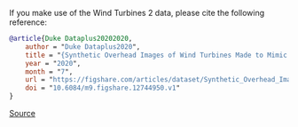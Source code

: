 If you make use of the Wind Turbines 2 data, please cite the following reference:

```bibtex
@article{Duke Dataplus20202020,
    author = "Duke Dataplus2020",
    title = "{Synthetic Overhead Images of Wind Turbines Made to Mimic California and Arizona}",
    year = "2020",
    month = "7",
    url = "https://figshare.com/articles/dataset/Synthetic_Overhead_Images_of_Wind_Turbines_Made_to_Mimic_California_and_Arizona/12744950",
    doi = "10.6084/m9.figshare.12744950.v1"
}
```

[Source](https://figshare.com/articles/dataset/Synthetic_Overhead_Images_of_Wind_Turbines_Made_to_Mimic_California_and_Arizona/12744950)
